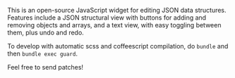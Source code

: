 This is an open-source JavaScript widget for editing JSON data structures.  Features include a JSON structural view with buttons for adding and removing objects and arrays, and a text view, with easy toggling between them, plus undo and redo.

To develop with automatic scss and coffeescript compilation, do `bundle` and then `bundle exec guard`.

Feel free to send patches!